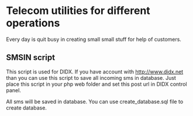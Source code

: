 # Telecom utilities for different operations
Every day is quit busy in creating small small stuff for help of customers.

## SMSIN script
This script is used for DIDX. If you have account with http://www.didx.net than you can use this script to save all incoming sms in database. Just place this script in your php web folder and set this post url in DIDX control panel.

All sms will be saved in database. You can use create_database.sql file to create database.

